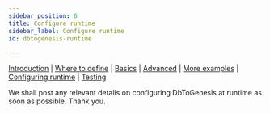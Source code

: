 ```yaml
---
sidebar_position: 6
title: Configure runtime
sidebar_label: Configure runtime
id: dbtogenesis-runtime

---
```



[Introduction](/creating-applications/defining-your-application/integrations/database-streaming/dbtogenesis/overview/)  | [Where to define](/creating-applications/defining-your-application/integrations/database-streaming/dbtogenesis/dbtogenesis-where-to-define/) | [Basics](/creating-applications/defining-your-application/integrations/database-streaming/dbtogenesis/dbtogenesis-basics/) | [Advanced](/creating-applications/defining-your-application/integrations/database-streaming/dbtogenesis/dbtogenesis-advanced/) | [More examples](/creating-applications/defining-your-application/integrations/database-streaming/dbtogenesis/dbtogenesis-examples/) | [Configuring runtime](/creating-applications/defining-your-application/integrations/database-streaming/dbtogenesis/dbtogenesis-runtime/) | [Testing](/creating-applications/defining-your-application/integrations/database-streaming/dbtogenesis/dbtogenesis-testing/)

We shall post any relevant details on configuring DbToGenesis at runtime as soon as possible. Thank you.
